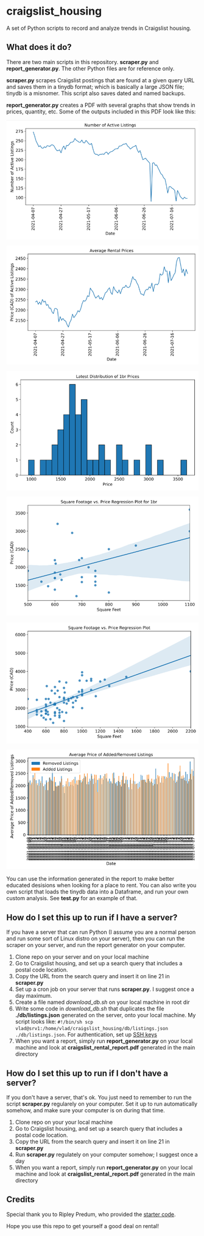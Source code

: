 # craigslist_housing
A set of Python scripts to record and analyze trends in Craigslist housing.

## What does it do?
There are two main scripts in this repository. **scraper.py** and **report_generator.py**. The other Python files are for reference only.

**scraper.py** scrapes Craigslist postings that are found at a given query URL and saves them in a tinydb format; which is basically a large JSON file; tinydb is a misnomer. This script also saves dated and named backups.

**report_generator.py** creates a PDF with several graphs that show trends in prices, quantity, etc. Some of the outputs included in this PDF look like this:

![Number of active listings over time](/examples/ex1.png)

![Average rental prices](/examples/ex2.png)

![1 br price discributions](/examples/ex3.png)

![Price Regression](/examples/ex4.png)

![Price Regression #2](/examples/ex5.png)

![Prices of added/removed postings](/examples/ex6.png)

You can use the information generated in the report to make better educated desisions when looking for a place to rent. You can also write you own script that loads the tinydb data into a Dataframe, and run your own custom analysis. See **test.py** for an example of that.

## How do I set this up to run if I have a server?
If you have a server that can run Python (I assume you are a normal person and run some sort of Linux distro on your server), then you can run the scraper on your server, and run the report generator on your computer.

1. Clone repo on your server and on your local machine
2. Go to Craigslist housing, and set up a search query that includes a postal code location.
3. Copy the URL from the search query and insert it on line 21 in **scraper.py**
4. Set up a cron job on your server that runs **scraper.py**. I suggest once a day maximum.
5. Create a file named *download_db.sh* on your local machine in root dir
6. Write some code in *download_db.sh* that duplicates the file **./db/listings.json** generated on the server, onto your local machine. My script looks like:
`#!/bin/sh
scp vlad@srv1:/home/vlad/craigslist_housing/db/listings.json ./db/listings.json`. For authentication, set up [SSH keys](https://www.digitalocean.com/community/tutorials/how-to-set-up-ssh-keys-2)
7. When you want a report, simply run **report_generator.py** on your local machine and look at **craigslist_rental_report.pdf** generated in the main directory

## How do I set this up to run if I don't have a server?
If you don't have a server, that's ok. You just need to remember to run the script **scraper.py** regularely on your computer. Set it up to run automatically somehow, and make sure your computer is on during that time. 

1. Clone repo on your your local machine
2. Go to Craigslist housing, and set up a search query that includes a postal code location.
3. Copy the URL from the search query and insert it on line 21 in **scraper.py**
4. Run **scraper.py** regulately on your computer somehow; I suggest once a day
5. When you want a report, simply run **report_generator.py** on your local machine and look at **craigslist_rental_report.pdf** generated in the main directory

## Credits
Special thank you to Ripley Predum, who provided the [starter code](https://github.com/rileypredum/East-Bay-Housing-Web-Scrape).

Hope you use this repo to get yourself a good deal on rental!